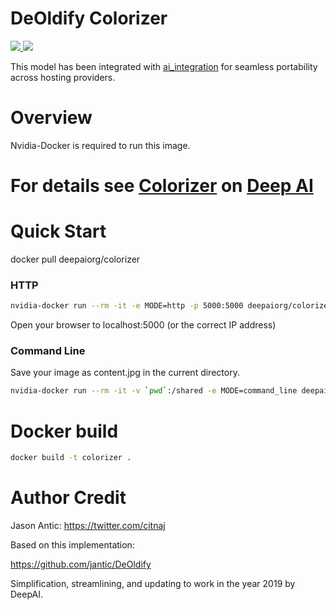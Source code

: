 # DeOldify Colorizer

<p>
    <a href="https://cloud.docker.com/u/deepaiorg/repository/docker/deepaiorg/colorizer">
        <img src='https://img.shields.io/docker/cloud/automated/deepaiorg/colorizer.svg?style=plastic' />
        <img src='https://img.shields.io/docker/cloud/build/deepaiorg/colorizer.svg' />
    </a>
</p>

This model has been integrated with [ai_integration](https://github.com/deepai-org/ai_integration/blob/master/README.md) for seamless portability across hosting providers.

# Overview

Nvidia-Docker is required to run this image.

# For details see [Colorizer](https://deepai.org/machine-learning-model/colorizer) on [Deep AI](https://deepai.org)

# Quick Start

docker pull deepaiorg/colorizer

### HTTP
```bash
nvidia-docker run --rm -it -e MODE=http -p 5000:5000 deepaiorg/colorizer
```
Open your browser to localhost:5000 (or the correct IP address)

### Command Line

Save your image as content.jpg in the current directory.
```bash
nvidia-docker run --rm -it -v `pwd`:/shared -e MODE=command_line deepaiorg/colorizer --image /shared/content.jpg --output /shared/output.jpg
```
# Docker build
```bash
docker build -t colorizer .
```

# Author Credit

Jason Antic: https://twitter.com/citnaj

Based on this implementation:

https://github.com/jantic/DeOldify

Simplification, streamlining, and updating to work in the year 2019 by DeepAI.
